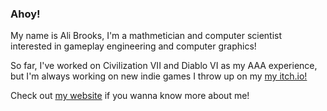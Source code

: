 ### Ahoy!

My name is Ali Brooks, I'm a mathmetician and computer scientist interested in gameplay engineering and computer graphics!


So far, I've worked on Civilization VII and Diablo VI as my AAA experience, but I'm always working on new indie games I throw up on my <a href="https://abrookst.itch.io/">my itch.io!</a>


Check out <a href="https://abrookst.github.io/">my website</a> if you wanna know more about me!
